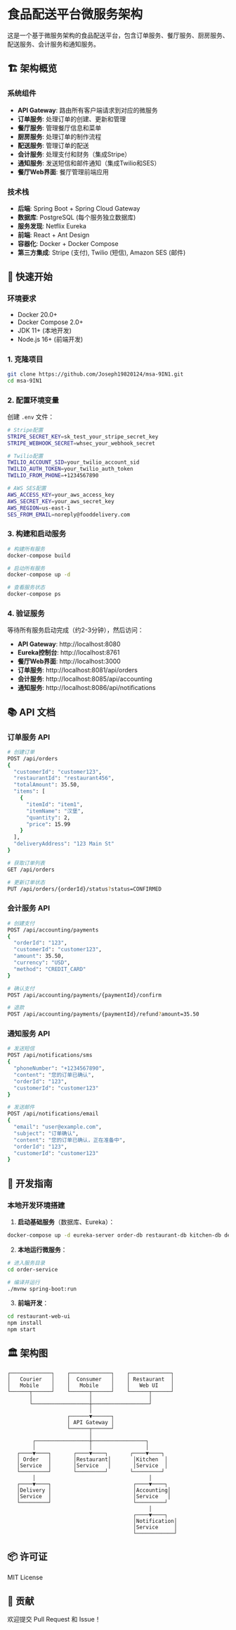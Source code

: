 # 食品配送平台微服务架构

这是一个基于微服务架构的食品配送平台，包含订单服务、餐厅服务、厨房服务、配送服务、会计服务和通知服务。

## 🏗️ 架构概览

### 系统组件
- **API Gateway**: 路由所有客户端请求到对应的微服务
- **订单服务**: 处理订单的创建、更新和管理
- **餐厅服务**: 管理餐厅信息和菜单
- **厨房服务**: 处理订单的制作流程
- **配送服务**: 管理订单的配送
- **会计服务**: 处理支付和财务（集成Stripe）
- **通知服务**: 发送短信和邮件通知（集成Twilio和SES）
- **餐厅Web界面**: 餐厅管理前端应用

### 技术栈
- **后端**: Spring Boot + Spring Cloud Gateway
- **数据库**: PostgreSQL (每个服务独立数据库)
- **服务发现**: Netflix Eureka
- **前端**: React + Ant Design
- **容器化**: Docker + Docker Compose
- **第三方集成**: Stripe (支付), Twilio (短信), Amazon SES (邮件)

## 🚀 快速开始

### 环境要求
- Docker 20.0+
- Docker Compose 2.0+
- JDK 11+ (本地开发)
- Node.js 16+ (前端开发)

### 1. 克隆项目
```bash
git clone https://github.com/Joseph19820124/msa-9IN1.git
cd msa-9IN1
```

### 2. 配置环境变量
创建 `.env` 文件：
```bash
# Stripe配置
STRIPE_SECRET_KEY=sk_test_your_stripe_secret_key
STRIPE_WEBHOOK_SECRET=whsec_your_webhook_secret

# Twilio配置
TWILIO_ACCOUNT_SID=your_twilio_account_sid
TWILIO_AUTH_TOKEN=your_twilio_auth_token
TWILIO_FROM_PHONE=+1234567890

# AWS SES配置
AWS_ACCESS_KEY=your_aws_access_key
AWS_SECRET_KEY=your_aws_secret_key
AWS_REGION=us-east-1
SES_FROM_EMAIL=noreply@fooddelivery.com
```

### 3. 构建和启动服务
```bash
# 构建所有服务
docker-compose build

# 启动所有服务
docker-compose up -d

# 查看服务状态
docker-compose ps
```

### 4. 验证服务
等待所有服务启动完成（约2-3分钟），然后访问：

- **API Gateway**: http://localhost:8080
- **Eureka控制台**: http://localhost:8761
- **餐厅Web界面**: http://localhost:3000
- **订单服务**: http://localhost:8081/api/orders
- **会计服务**: http://localhost:8085/api/accounting
- **通知服务**: http://localhost:8086/api/notifications

## 📚 API 文档

### 订单服务 API
```bash
# 创建订单
POST /api/orders
{
  "customerId": "customer123",
  "restaurantId": "restaurant456",
  "totalAmount": 35.50,
  "items": [
    {
      "itemId": "item1",
      "itemName": "汉堡",
      "quantity": 2,
      "price": 15.99
    }
  ],
  "deliveryAddress": "123 Main St"
}

# 获取订单列表
GET /api/orders

# 更新订单状态
PUT /api/orders/{orderId}/status?status=CONFIRMED
```

### 会计服务 API
```bash
# 创建支付
POST /api/accounting/payments
{
  "orderId": "123",
  "customerId": "customer123",
  "amount": 35.50,
  "currency": "USD",
  "method": "CREDIT_CARD"
}

# 确认支付
POST /api/accounting/payments/{paymentId}/confirm

# 退款
POST /api/accounting/payments/{paymentId}/refund?amount=35.50
```

### 通知服务 API
```bash
# 发送短信
POST /api/notifications/sms
{
  "phoneNumber": "+1234567890",
  "content": "您的订单已确认",
  "orderId": "123",
  "customerId": "customer123"
}

# 发送邮件
POST /api/notifications/email
{
  "email": "user@example.com",
  "subject": "订单确认",
  "content": "您的订单已确认，正在准备中",
  "orderId": "123",
  "customerId": "customer123"
}
```

## 🔧 开发指南

### 本地开发环境搭建

1. **启动基础服务**（数据库、Eureka）：
```bash
docker-compose up -d eureka-server order-db restaurant-db kitchen-db delivery-db accounting-db notification-db
```

2. **本地运行微服务**：
```bash
# 进入服务目录
cd order-service

# 编译并运行
./mvnw spring-boot:run
```

3. **前端开发**：
```bash
cd restaurant-web-ui
npm install
npm start
```

## 🏛️ 架构图

```
┌─────────────┐    ┌─────────────┐    ┌─────────────┐
│   Courier   │    │  Consumer   │    │ Restaurant  │
│   Mobile    │    │   Mobile    │    │   Web UI    │
└──────┬──────┘    └──────┬──────┘    └──────┬──────┘
       │                  │                  │
       └──────────────────┼──────────────────┘
                          │
                   ┌──────▼──────┐
                   │ API Gateway │
                   └──────┬──────┘
                          │
        ┌─────────────────┼─────────────────┐
        │                 │                 │
   ┌────▼────┐       ┌────▼────┐       ┌────▼────┐
   │ Order   │       │Restaurant│       │Kitchen  │
   │Service  │       │Service   │       │Service  │
   └─────────┘       └─────────┘       └─────────┘
        │                                    │
   ┌────▼────┐                          ┌────▼────┐
   │Delivery │                          │Accounting│
   │Service  │                          │Service   │
   └─────────┘                          └─────────┘
                                             │
                                        ┌────▼────┐
                                        │Notification│
                                        │Service     │
                                        └────────────┘
```

## 📦 许可证

MIT License

## 🤝 贡献

欢迎提交 Pull Request 和 Issue！